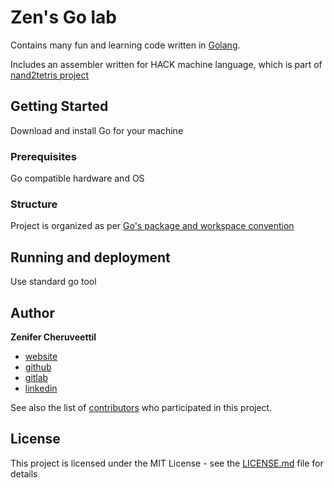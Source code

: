 # Zen's Go lab

Contains many fun and learning code written in [Golang](https://golang.org/).

Includes an assembler written for HACK machine language, which is part of [nand2tetris project](https://www.nand2tetris.org/)

## Getting Started

Download and install Go for your machine

### Prerequisites

Go compatible hardware and OS

### Structure

Project is organized as per [Go's package and workspace convention](https://golang.org/doc/code.html)

## Running and deployment

Use standard go tool

## Author

**Zenifer Cheruveettil**

* [website](http://zenifer.com)
* [github](https://github.com/sensei-wu/)
* [gitlab](https://gitlab.com/sensei-wu)
* [linkedin](https://www.linkedin.com/in/zencv/)

See also the list of [contributors](https://github.com/your/project/contributors) who participated in this project.

## License

This project is licensed under the MIT License - see the [LICENSE.md](LICENSE.md) file for details
